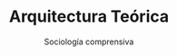 ---
layout: page
title: Arquitectura Teórica
subtitle: Sociología comprensiva
cover-img: 
permalink: theory
---